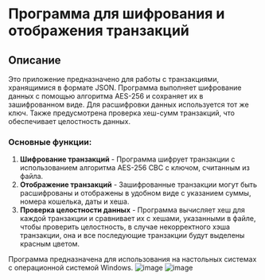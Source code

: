 # Программа для шифрования и отображения транзакций

## Описание

Это приложение предназначено для работы с транзакциями, хранящимися в формате JSON. Программа выполняет шифрование данных с помощью алгоритма AES-256 и сохраняет их в зашифрованном виде. Для расшифровки данных используется тот же ключ. Также предусмотрена проверка хеш-сумм транзакций, что обеспечивает целостность данных. 

### Основные функции:
1. **Шифрование транзакций** - Программа шифрует транзакции с использованием алгоритма AES-256 CBC с ключом, считанным из файла.
2. **Отображение транзакций** - Зашифрованные транзакции могут быть расшифрованы и отображены в удобном виде с указанием суммы, номера кошелька, даты и хеша.
3. **Проверка целостности данных** - Программа вычисляет хеш для каждой транзакции и сравнивает их с хешами, указанными в файле, чтобы проверить целостность, в случае некорректного хэша транзакции, она и все последующие транзакции будут выделены красным цветом.

Программа предназначена для использования на настольных системах с операционной системой Windows.
![image](https://github.com/user-attachments/assets/143207cb-cf8e-4bbc-a011-2e925da2f531)
![image](https://github.com/user-attachments/assets/c853ee84-3f37-4332-96f9-21ac5f461c73)

